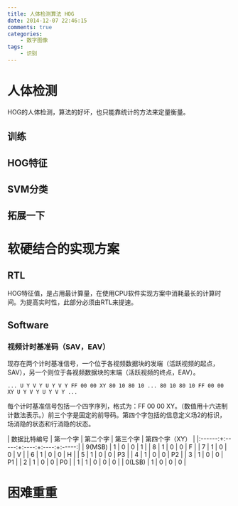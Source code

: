 ```yaml
---
title: 人体检测算法 HOG
date: 2014-12-07 22:46:15
comments: true
categories:
    - 数字图像
tags:
    - 识别
---
```


人体检测
==============
HOG的人体检测，算法的好坏，也只能靠统计的方法来定量衡量。

训练
--------------

HOG特征
--------------

SVM分类
--------------


拓展一下
--------------


软硬结合的实现方案
==============


RTL
--------------
HOG特征值，是占用最计算量，在使用CPU软件实现方案中消耗最长的计算时间。为提高实时性，此部分必须由RTL来提速。


Software
--------------


### 视频计时基准码（SAV，EAV）
现存在两个计时基准信号，一个位于各视频数据块的发端（活跃视频的起点，SAV），另一个则位于各视频数据块的末端（活跃视频的终点，EAV）。

    ... U Y V Y U Y V Y FF 00 00 XY 80 10 80 10 ... 80 10 80 10 FF 00 00 XY U Y V Y U Y V Y ...

每个计时基准信号包括一个四字序列，格式为：FF 00 00 XY。（数值用十六进制计数法表示。）前三个字是固定的前导码。第四个字包括的信息定义场2的标识，场消隐的状态和行消隐的状态。

| 数据比特编号    | 第一个字   | 第二个字  | 第三个字  | 第四个字（XY）   |
|:------:+:-----:+:----:+:----:+:-----:|
|  9(MSB)   |  1  | 0  | 0  |  1  |
|  8   |  1  | 0  | 0  |  F  |
|  7   |  1  | 0  | 0  |  V  |
|  6   |  1  | 0  | 0  |  H  |
|  5   |  1  | 0  | 0  |  P3  |
|  4   |  1  | 0  | 0  |  P2  |
|  3   |  1  | 0  | 0  |  P1  |
|  2   |  1  | 0  | 0  |  P0  |
|  1   |  1  | 0  | 0  |  0  |
|  0(LSB)   |  1  | 0  | 0  |  0  |



困难重重
==============

